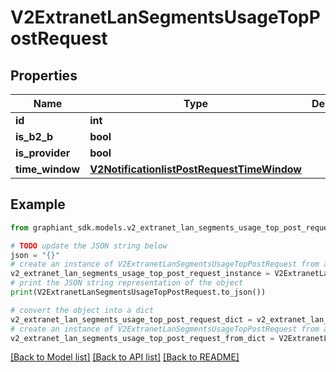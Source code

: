 # V2ExtranetLanSegmentsUsageTopPostRequest


## Properties

Name | Type | Description | Notes
------------ | ------------- | ------------- | -------------
**id** | **int** |  | [optional] 
**is_b2_b** | **bool** |  | [optional] 
**is_provider** | **bool** |  | [optional] 
**time_window** | [**V2NotificationlistPostRequestTimeWindow**](V2NotificationlistPostRequestTimeWindow.md) |  | [optional] 

## Example

```python
from graphiant_sdk.models.v2_extranet_lan_segments_usage_top_post_request import V2ExtranetLanSegmentsUsageTopPostRequest

# TODO update the JSON string below
json = "{}"
# create an instance of V2ExtranetLanSegmentsUsageTopPostRequest from a JSON string
v2_extranet_lan_segments_usage_top_post_request_instance = V2ExtranetLanSegmentsUsageTopPostRequest.from_json(json)
# print the JSON string representation of the object
print(V2ExtranetLanSegmentsUsageTopPostRequest.to_json())

# convert the object into a dict
v2_extranet_lan_segments_usage_top_post_request_dict = v2_extranet_lan_segments_usage_top_post_request_instance.to_dict()
# create an instance of V2ExtranetLanSegmentsUsageTopPostRequest from a dict
v2_extranet_lan_segments_usage_top_post_request_from_dict = V2ExtranetLanSegmentsUsageTopPostRequest.from_dict(v2_extranet_lan_segments_usage_top_post_request_dict)
```
[[Back to Model list]](../README.md#documentation-for-models) [[Back to API list]](../README.md#documentation-for-api-endpoints) [[Back to README]](../README.md)



